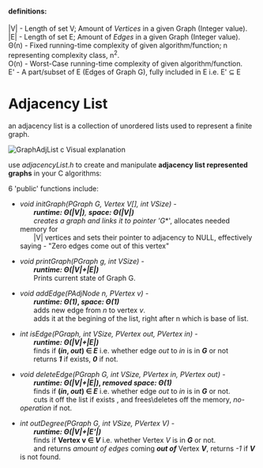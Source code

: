 #### definitions:
|V|  - Length of set V; Amount of _Vertices_ in a given Graph (Integer value).<br />
|E|  - Length of set E; Amount of _Edges_ in a given Graph (Integer value).<br />
Θ(n) - Fixed running-time complexity of given algorithm/function; n representing complexity class, n<sup>2</sup>.<br />
O(n) - Worst-Case running-time complexity of given algorithm/function. <br />
 E'  - A part/subset of E (Edges of Graph G), fully included in E i.e. E' ⊆ E

# Adjacency List
an adjacency list is a collection of unordered lists used to represent a finite graph.

  ![GraphAdjList c Visual explanation](https://user-images.githubusercontent.com/52013867/144012786-75071b5a-21ad-47b3-b4bf-6f35fd9e9398.png)

use _adjacencyList.h_ to create and manipulate **adjacency list represented graphs** in your C algorithms:
 
 6 'public' functions include:
 
 * _void initGraph(PGraph G, Vertex V[], int VSize)_ - <br /> &nbsp;&nbsp;&nbsp;&nbsp;&nbsp;&nbsp;
 ***runtime: _Θ(|V|)_**,   **space: _Θ(|V|)_** <br /> &nbsp;&nbsp;&nbsp;&nbsp;&nbsp;&nbsp;
creates a graph and links it to pointer '**_G_**', allocates needed memory for<br /> &nbsp;&nbsp;&nbsp;&nbsp;&nbsp;&nbsp;
|V| vertices and sets their pointer to adjacency to NULL, effectively saying - "Zero edges come out of this vertex"

* _void printGraph(PGraph g, int VSize)_ - <br />&nbsp;&nbsp;&nbsp;&nbsp;&nbsp;&nbsp;
 **_runtime: Θ(|V|+|E|)_**<br /> &nbsp;&nbsp;&nbsp;&nbsp;&nbsp;&nbsp;
  Prints current state of Graph G.

* _void addEdge(PAdjNode n, PVertex v)_ -<br />&nbsp;&nbsp;&nbsp;&nbsp;&nbsp;&nbsp;
 **_runtime: Θ(1)_, _space: Θ(1)_**<br /> &nbsp;&nbsp;&nbsp;&nbsp;&nbsp;&nbsp;
  adds new edge from _n_ to vertex _v_.<br /> &nbsp;&nbsp;&nbsp;&nbsp;&nbsp;&nbsp;
  adds it at the begining of the list, right after n which is base of list.
        
* _int isEdge(PGraph, int VSize, PVertex out, PVertex in)_ - <br /> &nbsp;&nbsp;&nbsp;&nbsp;&nbsp;&nbsp;
 **_runtime: Θ(|V|+|E|)_**<br /> &nbsp;&nbsp;&nbsp;&nbsp;&nbsp;&nbsp;
  finds if **(_in_, _out_) ∈ _E_** i.e. whether edge _out_ to _in_ is in **_G_** or not <br /> &nbsp;&nbsp;&nbsp;&nbsp;&nbsp;&nbsp;
  returns **_1_** if exists, **_0_** if not.
  
* _void deleteEdge(PGraph G, int VSize, PVertex in, PVertex out)_ - <br /> &nbsp;&nbsp;&nbsp;&nbsp;&nbsp;&nbsp;
 **_runtime: Θ(|V|+|E|)_, _removed space: Θ(1)_**<br /> &nbsp;&nbsp;&nbsp;&nbsp;&nbsp;&nbsp;
  finds if **(_in_, _out_) ∈ _E_** i.e. whether edge _out_ to _in_ is in **_G_** or not.<br /> &nbsp;&nbsp;&nbsp;&nbsp;&nbsp;&nbsp;
  cuts it off the list if exists , and frees\deletes off the memory, _no-operation_ if not.
  
* _int outDegree(PGraph G, int VSize, PVertex V)_ - <br /> &nbsp;&nbsp;&nbsp;&nbsp;&nbsp;&nbsp;
 **_runtime: Θ(|V|+|E'|)_**<br /> &nbsp;&nbsp;&nbsp;&nbsp;&nbsp;&nbsp;
  finds if **Vertex v ∈ _V_** i.e. whether Vertex _V_ is in **_G_** or not.<br /> &nbsp;&nbsp;&nbsp;&nbsp;&nbsp;&nbsp;
  and returns _amount of edges_ coming _**out of**_ Vertex _**V**_, returns _-1_ if **_V_** is not found.
